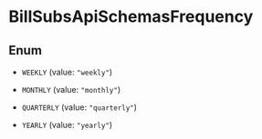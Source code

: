 

# BillSubsApiSchemasFrequency

## Enum


* `WEEKLY` (value: `"weekly"`)

* `MONTHLY` (value: `"monthly"`)

* `QUARTERLY` (value: `"quarterly"`)

* `YEARLY` (value: `"yearly"`)



